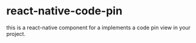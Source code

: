 # react-native-code-pin
this is a react-native component for a implements a code pin view in your project.
